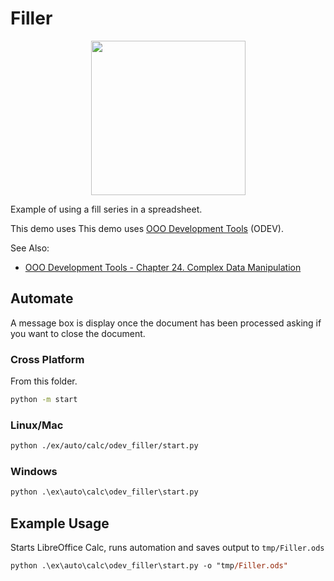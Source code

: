 # Filler

<p align="center">
<img src="https://user-images.githubusercontent.com/4193389/204039084-db5f7e1b-9aab-4525-875b-dbdab22b7b13.png" width="247" height="247">
</p>

Example of using a fill series in a spreadsheet.

This demo uses This demo uses [OOO Development Tools] (ODEV).

See Also:

- [OOO Development Tools - Chapter 24. Complex Data Manipulation](https://python-ooo-dev-tools.readthedocs.io/en/latest/odev/part4/chapter24.html)

## Automate

A message box is display once the document has been processed asking if you want to close the document.

### Cross Platform

From this folder.

```sh
python -m start
```

### Linux/Mac

```sh
python ./ex/auto/calc/odev_filler/start.py
```

### Windows

```ps
python .\ex\auto\calc\odev_filler\start.py
```

## Example Usage

Starts LibreOffice Calc, runs automation and saves output to `tmp/Filler.ods`

```ps
python .\ex\auto\calc\odev_filler\start.py -o "tmp/Filler.ods"
```

[OOO Development Tools]: https://python-ooo-dev-tools.readthedocs.io/en/latest/
